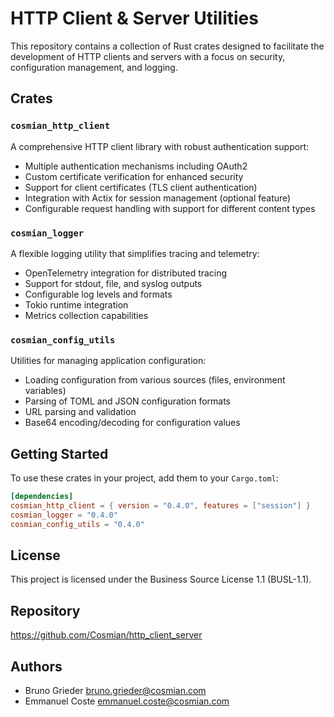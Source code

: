 # HTTP Client & Server Utilities

This repository contains a collection of Rust crates designed to facilitate the development of HTTP clients and servers
with a focus on security, configuration management, and logging.

## Crates

### `cosmian_http_client`

A comprehensive HTTP client library with robust authentication support:

- Multiple authentication mechanisms including OAuth2
- Custom certificate verification for enhanced security
- Support for client certificates (TLS client authentication)
- Integration with Actix for session management (optional feature)
- Configurable request handling with support for different content types

### `cosmian_logger`

A flexible logging utility that simplifies tracing and telemetry:

- OpenTelemetry integration for distributed tracing
- Support for stdout, file, and syslog outputs
- Configurable log levels and formats
- Tokio runtime integration
- Metrics collection capabilities

### `cosmian_config_utils`

Utilities for managing application configuration:

- Loading configuration from various sources (files, environment variables)
- Parsing of TOML and JSON configuration formats
- URL parsing and validation
- Base64 encoding/decoding for configuration values

## Getting Started

To use these crates in your project, add them to your `Cargo.toml`:

```toml
[dependencies]
cosmian_http_client = { version = "0.4.0", features = ["session"] }
cosmian_logger = "0.4.0"
cosmian_config_utils = "0.4.0"
```

## License

This project is licensed under the Business Source License 1.1 (BUSL-1.1).

## Repository

<https://github.com/Cosmian/http_client_server>

## Authors

- Bruno Grieder <bruno.grieder@cosmian.com>
- Emmanuel Coste <emmanuel.coste@cosmian.com>
